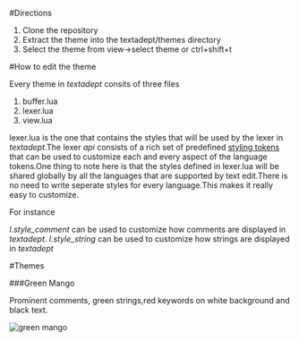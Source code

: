 #Directions

1. Clone the repository
2. Extract the theme into the textadept/themes directory
3. Select the theme from view->select theme or ctrl+shift+t

#How to edit the theme

Every theme in *textadept* consits of three files

1. buffer.lua
2. lexer.lua
3. view.lua

lexer.lua is the one that contains the styles that will be used by the lexer in *textadept*.The lexer *api* consists of a rich set of predefined [styling tokens](http://foicica.com/textadept/api/lexer.html#Styles.and.Styling) that can be used to customize each and every aspect of the language tokens.One thing to note here is that the styles defined in lexer.lua will be shared globally by all the languages that are supported by text edit.There is no need to write seperate styles for every language.This makes it really easy to customize.

For instance

*l.style_comment* can be used to customize how comments are displayed in *textadept*.
*l.style_string*  can be used to customize how strings are displayed in *textadept*


#Themes

###Green Mango

Prominent comments, green strings,red keywords on white background and black text.

![green mango](http://farm9.staticflickr.com/8259/8652376790_b059161726_b.jpg)
